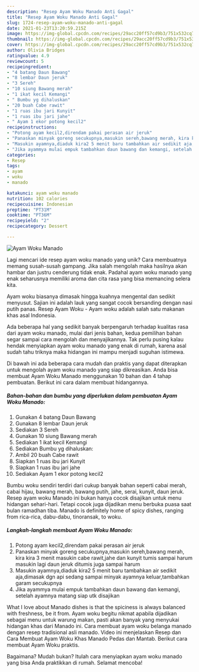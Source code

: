 ```yaml
---
description: "Resep Ayam Woku Manado Anti Gagal"
title: "Resep Ayam Woku Manado Anti Gagal"
slug: 1724-resep-ayam-woku-manado-anti-gagal
date: 2021-01-23T13:20:59.215Z
image: https://img-global.cpcdn.com/recipes/29acc20ff57cd9b3/751x532cq70/ayam-woku-manado-foto-resep-utama.jpg
thumbnail: https://img-global.cpcdn.com/recipes/29acc20ff57cd9b3/751x532cq70/ayam-woku-manado-foto-resep-utama.jpg
cover: https://img-global.cpcdn.com/recipes/29acc20ff57cd9b3/751x532cq70/ayam-woku-manado-foto-resep-utama.jpg
author: Olivia Bridges
ratingvalue: 4.9
reviewcount: 5
recipeingredient:
- "4 batang Daun Bawang"
- "8 lembar Daun jeruk"
- "3 Sereh"
- "10 siung Bawang merah"
- "1 ikat kecil Kemangi"
- " Bumbu yg dihaluskan"
- "20 buah Cabe rawit"
- "1 ruas ibu jari Kunyit"
- "1 ruas ibu jari jahe"
- " Ayam 1 ekor potong kecil2"
recipeinstructions:
- "Potong ayam kecil2,direndam pakai perasan air jeruk"
- "Panaskan minyak goreng secukupnya,masukin sereh,bawang merah, kira kira 3 menit masukin cabe rawit,jahe dan kunyit tumis sampai harum masukin lagi daun jeruk ditumis juga sampai harum"
- "Masukin ayamnya,diaduk kira2 5 menit baru tambahkan air sedikit aja,dimasak dgn api sedang sampai minyak ayamnya keluar,tambahkan garam secukupnya"
- "Jika ayammya mulai empuk tambahkan daun bawang dan kemangi, setelah ayamnya matang siap utk disajikan"
categories:
- Resep
tags:
- ayam
- woku
- manado

katakunci: ayam woku manado 
nutrition: 102 calories
recipecuisine: Indonesian
preptime: "PT31M"
cooktime: "PT36M"
recipeyield: "2"
recipecategory: Dessert

---
```



![Ayam Woku Manado](https://img-global.cpcdn.com/recipes/29acc20ff57cd9b3/751x532cq70/ayam-woku-manado-foto-resep-utama.jpg)

Lagi mencari ide resep ayam woku manado yang unik? Cara membuatnya memang susah-susah gampang. Jika salah mengolah maka hasilnya akan hambar dan justru cenderung tidak enak. Padahal ayam woku manado yang enak seharusnya memiliki aroma dan cita rasa yang bisa memancing selera kita.

Ayam woku biasanya dimasak hingga kuahnya mengental dan sedikit menyusut. Sajian ini adalah lauk yang sangat cocok bersanding dengan nasi putih panas. Resep Ayam Woku - Ayam woku adalah salah satu makanan khas asal Indonesia.

Ada beberapa hal yang sedikit banyak berpengaruh terhadap kualitas rasa dari ayam woku manado, mulai dari jenis bahan, kedua pemilihan bahan segar sampai cara mengolah dan menyajikannya. Tak perlu pusing kalau hendak menyiapkan ayam woku manado yang enak di rumah, karena asal sudah tahu triknya maka hidangan ini mampu menjadi suguhan istimewa.


Di bawah ini ada beberapa cara mudah dan praktis yang dapat diterapkan untuk mengolah ayam woku manado yang siap dikreasikan. Anda bisa membuat Ayam Woku Manado menggunakan 10 bahan dan 4 tahap pembuatan. Berikut ini cara dalam membuat hidangannya.

<!--inarticleads1-->

##### Bahan-bahan dan bumbu yang diperlukan dalam pembuatan Ayam Woku Manado:

1. Gunakan 4 batang Daun Bawang
1. Gunakan 8 lembar Daun jeruk
1. Sediakan 3 Sereh
1. Gunakan 10 siung Bawang merah
1. Sediakan 1 ikat kecil Kemangi
1. Sediakan  Bumbu yg dihaluskan:
1. Ambil 20 buah Cabe rawit
1. Siapkan 1 ruas ibu jari Kunyit
1. Siapkan 1 ruas ibu jari jahe
1. Sediakan  Ayam 1 ekor potong kecil2


Bumbu woku sendiri terdiri dari cukup banyak bahan seperti cabai merah, cabai hijau, bawang merah, bawang putih, jahe, serai, kunyit, daun jeruk. Resep ayam woku Manado ini bukan hanya cocok disajikan untuk menu hidangan sehari-hari. Tetapi cocok juga dijadikan menu berbuka puasa saat bulan ramadhan tiba. Manado is definitely home of spicy dishes, ranging from rica-rica, dabu-dabu, tinoransak, to woku. 

<!--inarticleads2-->

##### Langkah-langkah membuat Ayam Woku Manado:

1. Potong ayam kecil2,direndam pakai perasan air jeruk
1. Panaskan minyak goreng secukupnya,masukin sereh,bawang merah, kira kira 3 menit masukin cabe rawit,jahe dan kunyit tumis sampai harum masukin lagi daun jeruk ditumis juga sampai harum
1. Masukin ayamnya,diaduk kira2 5 menit baru tambahkan air sedikit aja,dimasak dgn api sedang sampai minyak ayamnya keluar,tambahkan garam secukupnya
1. Jika ayammya mulai empuk tambahkan daun bawang dan kemangi, setelah ayamnya matang siap utk disajikan


What I love about Manado dishes is that the spiciness is always balanced with freshness, be it from. Ayam woku begitu nikmat apabila dijadikan sebagai menu untuk warung makan, pasti akan banyak yang menyukai hidangan khas dari Manado ini. Cara membuat ayam woku belanga manado dengan resep tradisional asli manado. Video ini menjelaskan Resep dan Cara Membuat Ayam Woku Khas Manado Pedas dan Mantab. Berikut cara membuat Ayam Woku praktis. 

Bagaimana? Mudah bukan? Itulah cara menyiapkan ayam woku manado yang bisa Anda praktikkan di rumah. Selamat mencoba!
